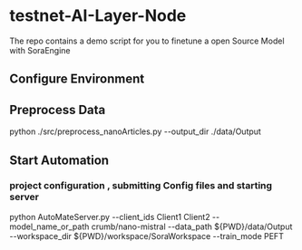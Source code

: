 # testnet-AI-Layer-Node
The repo contains a demo script for you to finetune a open Source Model with SoraEngine

## Configure Environment

## Preprocess Data
 python ./src/preprocess_nanoArticles.py --output_dir ./data/Output

## Start Automation
### project configuration , submitting Config files and starting server

python AutoMateServer.py --client_ids Client1 Client2 --model_name_or_path crumb/nano-mistral --data_path ${PWD}/data/Output --workspace_dir ${PWD}/workspace/SoraWorkspace --train_mode PEFT
